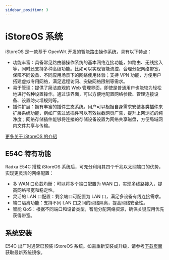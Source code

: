 ```yaml
---
sidebar_position: 3
---
```


# iStoreOS 系统

iStoreOS 是一款基于 OpenWrt 开发的智能路由操作系统，具有以下特点：

- 功能丰富：具备常见路由器操作系统的基本网络连接功能，如路由、无线接入等，同时还支持多种高级功能。比如可以实现智能流控，合理分配网络带宽，保障不同设备、不同应用场景下的网络使用体验；支持 VPN 功能，方便用户搭建虚拟专用网络，满足远程访问、突破网络限制等需求。
- 易于管理：提供了简洁直观的 Web 管理界面，即使是普通用户也能较为轻松地进行各种设置操作。通过该界面，可以方便地配置网络参数、管理连接设备、设置防火墙规则等。
- 插件扩展：拥有丰富的插件生态系统。用户可以根据自身需求安装各类插件来扩展系统功能，例如广告过滤插件可以有效拦截网页广告，提升上网浏览的纯净度；网络存储插件能够将连接的存储设备设置为网络共享磁盘，方便局域网内文件共享与传输。

[更多关于 iStoreOS 的介绍](https://doc.linkease.com/zh/guide/istoreos/storeos_introduce.html)

## E54C 特有功能

Radxa E54C 搭载 iStoreOS 系统后，可充分利用其四个千兆以太网端口的优势，实现更灵活的网络配置：

- 多 WAN 口负载均衡：可以将多个端口配置为 WAN 口，实现多线路接入，提高网络带宽和稳定性。
- 灵活的 LAN 口配置：剩余端口可配置为 LAN 口，满足多设备有线连接需求。
- 端口隔离功能：支持不同 LAN 口之间的网络隔离，提高网络安全性。
- 智能 QoS：根据不同端口和设备类型，智能分配网络资源，确保关键应用优先获得带宽。

## 系统安装

E54C 出厂时通常已预装 iStoreOS 系统。如需重新安装或升级，请参考[下载页面](../download)获取最新系统镜像。

